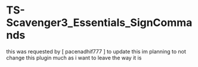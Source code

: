 # TS-Scavenger3_Essentials_SignCommands
this was requested by [ pacenadhif777 ] to update this im planning to not change this plugin much as i want to leave the way it is
